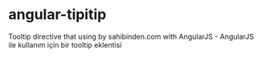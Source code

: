 angular-tipitip
===============

Tooltip directive that using by sahibinden.com with AngularJS - AngularJS ile kullanım için bir tooltip eklentisi
